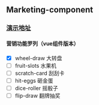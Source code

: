 ## Marketing-component
### [演示地址](https://54runoob.github.io/marketing-component/dist/index.html)
#### 营销功能罗列（vue组件版本）
- [x] wheel-draw 大转盘
- [ ] fruit-slots 水果机
- [ ] scratch-card 刮刮卡
- [ ] hit-eggs 砸金蛋
- [ ] dice-roller 摇骰子
- [ ] flip-draw 翻牌抽奖
